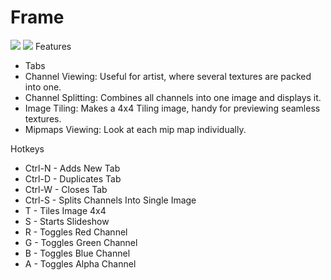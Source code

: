 # Frame
![](https://i.imgur.com/9X0i98M.jpg)
![](https://i.imgur.com/EAgP2tv.gif)
Features
* Tabs
* Channel Viewing: Useful for artist, where several textures are packed into one.
* Channel Splitting: Combines all channels into one image and displays it.
* Image Tiling: Makes a 4x4 Tiling image, handy for previewing seamless textures.
* Mipmaps Viewing: Look at each mip map individually.

Hotkeys
* Ctrl-N  - Adds New Tab
* Ctrl-D  - Duplicates Tab
* Ctrl-W  - Closes Tab
* Ctrl-S  - Splits Channels Into Single Image
* T       - Tiles Image 4x4
* S       - Starts Slideshow
* R       - Toggles Red Channel
* G       - Toggles Green Channel
* B       - Toggles Blue Channel
* A       - Toggles Alpha Channel
